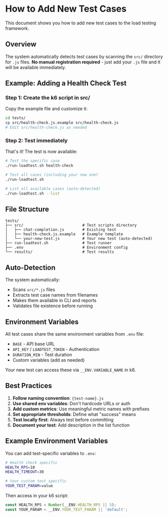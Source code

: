 # How to Add New Test Cases

This document shows you how to add new test cases to the load testing framework.

## Overview

The system automatically detects test cases by scanning the `src/` directory for `.js` files.
**No manual registration required** - just add your `.js` file and it will be available immediately.

## Example: Adding a Health Check Test

### Step 1: Create the k6 script in src/

Copy the example file and customize it:

```bash
cd tests/
cp src/health-check.js.example src/health-check.js
# Edit src/health-check.js as needed
```

### Step 2: Test immediately

That's it! The test is now available:

```bash
# Test the specific case
./run-loadtest.sh health-check

# Test all cases (including your new one)
./run-loadtest.sh

# List all available cases (auto-detected)
./run-loadtest.sh --list
```

## File Structure

```text
tests/
├── src/                          # Test scripts directory
│   ├── chat-completion.js        # Existing test
│   ├── health-check.js.example   # Example template
│   └── your-new-test.js          # Your new test (auto-detected)
├── run-loadtest.sh               # Test runner
├── .env                          # Environment config
└── results/                      # Test results
```

## Auto-Detection

The system automatically:

- Scans `src/*.js` files
- Extracts test case names from filenames
- Makes them available in CLI and reports
- Validates file existence before running

## Environment Variables

All test cases share the same environment variables from `.env` file:

- `BASE` - API base URL
- `API_KEY` / `LOADTEST_TOKEN` - Authentication
- `DURATION_MIN` - Test duration
- Custom variables (add as needed)

Your new test can access these via `__ENV.VARIABLE_NAME` in k6.

## Best Practices

1. **Follow naming convention**: `{test-name}.js`
2. **Use shared env variables**: Don't hardcode URLs or auth
3. **Add custom metrics**: Use meaningful metric names with prefixes
4. **Set appropriate thresholds**: Define what "success" means
5. **Test locally first**: Always test before committing
6. **Document your test**: Add description in the list function

## Example Environment Variables

You can add test-specific variables to `.env`:

```bash
# Health check specific
HEALTH_RPS=10
HEALTH_TIMEOUT=30

# Your custom test specific  
YOUR_TEST_PARAM=value
```

Then access in your k6 script:

```javascript
const HEALTH_RPS = Number(__ENV.HEALTH_RPS || 5);
const YOUR_PARAM = __ENV.YOUR_TEST_PARAM || 'default';
```
